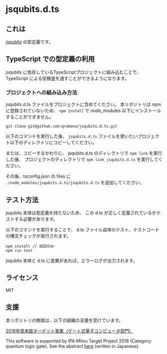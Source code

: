 # jsqubits.d.ts

## これは

[jsqubits](https://github.com/davidbkemp/jsqubits) の型定義です。

## TypeScript での型定義の利用

jsqubits に依存しているTypeScriptプロジェクトに組み込むことで、 TypeScript による型検査を通すことができるようになります。

### プロジェクトへの組み込み方法

jsqubits.d.ts ファイルをプロジェクトに含めてください。
本リポジトリは npm に登録されていないため、 `npm install` で node_modules 以下にインストールすることができません。

```
git clone git@github.com:qramana/jsqubits.d.ts.git
```

以下のコマンドを実行した後、 `jsqubits.d.ts` ファイルを使いたいプロジェクト以下のディレクトリにコピーしてください。

または、コピーするかわりに、 jsqubits.d.ts のディレクトリで `npm link` を実行した後、
プロジェクトのディレクトリで `npm link jsqubits.d.ts` を実行してください。

その後、tsconfig.json の files に `./node_modules/jsqubits.d.ts/jsqubits.d.ts` を追加してください。

## テスト方法

jsqubits 本体は型定義を持たないため、 この d.ts が正しく定義されているかテストする必要があります。

以下のコマンドを実行することで、 d.ts ファイル自体のテスト、テストコードの構文チェックが実行されます。

```
npm install // 初回のみ
npm run test
```

jsqubits 本体と d.ts に差異があれば、エラーログが出力されます。

## ライセンス

MIT

## 支援

本リポジトリの開発は、以下の組織の支援を受けています。

[2018年度未踏ターゲット事業（ゲート式量子コンピュータ部門）](https://www.ipa.go.jp/jinzai/target/2018/koubo2_index.html)

This software is supported by IPA Mitou Target Project 2018 (Category: quantum logic gate).
See the abstract [here](https://www.ipa.go.jp/jinzai/target/2018/koubo2_index.html) (written in Japanese).
